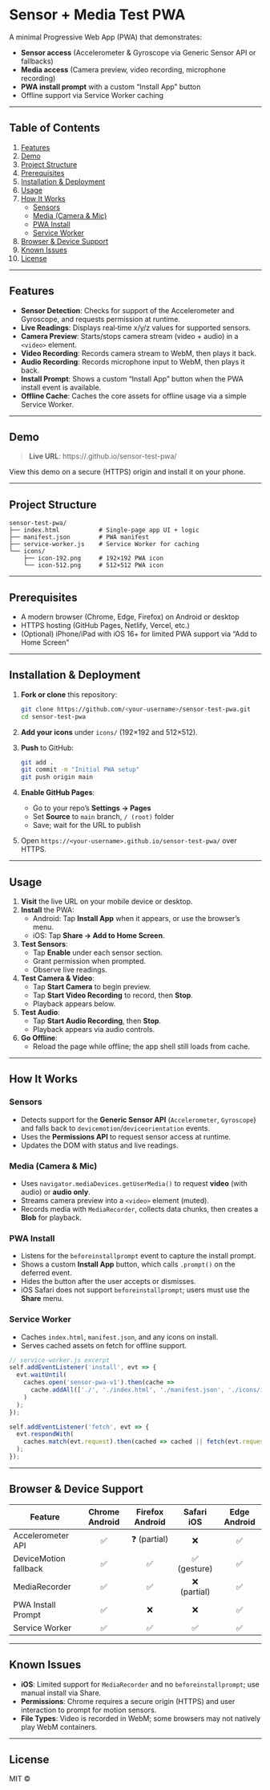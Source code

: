 # Sensor + Media Test PWA

A minimal Progressive Web App (PWA) that demonstrates:

- **Sensor access** (Accelerometer & Gyroscope via Generic Sensor API or fallbacks)
- **Media access** (Camera preview, video recording, microphone recording)
- **PWA install prompt** with a custom “Install App” button
- Offline support via Service Worker caching

---

## Table of Contents

1. [Features](#features)
2. [Demo](#demo)
3. [Project Structure](#project-structure)
4. [Prerequisites](#prerequisites)
5. [Installation & Deployment](#installation--deployment)
6. [Usage](#usage)
7. [How It Works](#how-it-works)
   - [Sensors](#sensors)
   - [Media (Camera & Mic)](#media-camera--mic)
   - [PWA Install](#pwa-install)
   - [Service Worker](#service-worker)
8. [Browser & Device Support](#browser--device-support)
9. [Known Issues](#known-issues)
10. [License](#license)

---

## Features

- **Sensor Detection**: Checks for support of the Accelerometer and Gyroscope, and requests permission at runtime.
- **Live Readings**: Displays real‑time x/y/z values for supported sensors.
- **Camera Preview**: Starts/stops camera stream (video + audio) in a `<video>` element.
- **Video Recording**: Records camera stream to WebM, then plays it back.
- **Audio Recording**: Records microphone input to WebM, then plays it back.
- **Install Prompt**: Shows a custom “Install App” button when the PWA install event is available.
- **Offline Cache**: Caches the core assets for offline usage via a simple Service Worker.

---

## Demo

> **Live URL**: https://<your-github-username>.github.io/sensor-test-pwa/

View this demo on a secure (HTTPS) origin and install it on your phone.

---

## Project Structure

```
sensor-test-pwa/
├── index.html           # Single-page app UI + logic
├── manifest.json        # PWA manifest
├── service-worker.js    # Service Worker for caching
└── icons/
    ├── icon-192.png     # 192×192 PWA icon
    └── icon-512.png     # 512×512 PWA icon
```

---

## Prerequisites

- A modern browser (Chrome, Edge, Firefox) on Android or desktop
- HTTPS hosting (GitHub Pages, Netlify, Vercel, etc.)
- (Optional) iPhone/iPad with iOS 16+ for limited PWA support via “Add to Home Screen”

---

## Installation & Deployment

1. **Fork or clone** this repository:
   ```bash
   git clone https://github.com/<your-username>/sensor-test-pwa.git
   cd sensor-test-pwa
   ```

2. **Add your icons** under `icons/` (192×192 and 512×512).

3. **Push** to GitHub:
   ```bash
   git add .
   git commit -m "Initial PWA setup"
   git push origin main
   ```

4. **Enable GitHub Pages**:
   - Go to your repo’s **Settings → Pages**
   - Set **Source** to `main` branch, `/ (root)` folder
   - Save; wait for the URL to publish

5. Open `https://<your-username>.github.io/sensor-test-pwa/` over HTTPS.

---

## Usage

1. **Visit** the live URL on your mobile device or desktop.
2. **Install** the PWA:
   - Android: Tap **Install App** when it appears, or use the browser’s menu.
   - iOS: Tap **Share → Add to Home Screen**.
3. **Test Sensors**:
   - Tap **Enable** under each sensor section.
   - Grant permission when prompted.
   - Observe live readings.
4. **Test Camera & Video**:
   - Tap **Start Camera** to begin preview.
   - Tap **Start Video Recording** to record, then **Stop**.
   - Playback appears below.
5. **Test Audio**:
   - Tap **Start Audio Recording**, then **Stop**.
   - Playback appears via audio controls.
6. **Go Offline**:
   - Reload the page while offline; the app shell still loads from cache.

---

## How It Works

### Sensors

- Detects support for the **Generic Sensor API** (`Accelerometer`, `Gyroscope`) and falls back to `devicemotion`/`deviceorientation` events.
- Uses the **Permissions API** to request sensor access at runtime.
- Updates the DOM with status and live readings.

### Media (Camera & Mic)

- Uses `navigator.mediaDevices.getUserMedia()` to request **video** (with audio) or **audio only**.
- Streams camera preview into a `<video>` element (muted).
- Records media with `MediaRecorder`, collects data chunks, then creates a **Blob** for playback.

### PWA Install

- Listens for the `beforeinstallprompt` event to capture the install prompt.
- Shows a custom **Install App** button, which calls `.prompt()` on the deferred event.
- Hides the button after the user accepts or dismisses.
- iOS Safari does not support `beforeinstallprompt`; users must use the **Share** menu.

### Service Worker

- Caches `index.html`, `manifest.json`, and any icons on install.
- Serves cached assets on fetch for offline support.

```js
// service-worker.js excerpt
self.addEventListener('install', evt => {
  evt.waitUntil(
    caches.open('sensor-pwa-v1').then(cache =>
      cache.addAll(['./', './index.html', './manifest.json', './icons/icon-192.png', './icons/icon-512.png'])
    )
  );
});

self.addEventListener('fetch', evt => {
  evt.respondWith(
    caches.match(evt.request).then(cached => cached || fetch(evt.request))
  );
});
```

---

## Browser & Device Support

| Feature              | Chrome Android | Firefox Android | Safari iOS | Edge Android |
|----------------------|:--------------:|:---------------:|:----------:|:------------:|
| Accelerometer API    | ✅             | ❓ (partial)     | ❌         | ✅           |
| DeviceMotion fallback| ✅             | ✅              | ✅ (gesture) | ✅         |
| MediaRecorder        | ✅             | ✅              | ❌ (partial) | ✅          |
| PWA Install Prompt   | ✅             | ❌              | ❌         | ✅           |
| Service Worker       | ✅             | ✅              | ✅         | ✅           |

---

## Known Issues

- **iOS**: Limited support for `MediaRecorder` and no `beforeinstallprompt`; use manual install via Share.
- **Permissions**: Chrome requires a secure origin (HTTPS) and user interaction to prompt for motion sensors.
- **File Types**: Video is recorded in WebM; some browsers may not natively play WebM containers.

---

## License

MIT © <Your Name>

